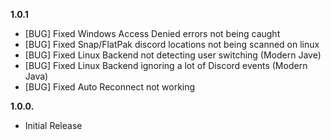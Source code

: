 **1.0.1**

- [BUG] Fixed Windows Access Denied errors not being caught
- [BUG] Fixed Snap/FlatPak discord locations not being scanned on linux
- [BUG] Fixed Linux Backend not detecting user switching (Modern Jave)
- [BUG] Fixed Linux Backend ignoring a lot of Discord events (Modern Java)
- [BUG] Fixed Auto Reconnect not working

**1.0.0.**

- Initial Release